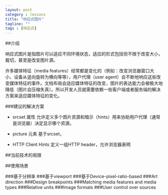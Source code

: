 ```yaml
---
layout: post
category : lessons
title: "响应式图片"
tagline: ""
tags : [响应式]
---
```


##介绍

响应式图片是指图片可以适应不同环境状态，适应的形式包括但不限于改变大小，裁切，甚至是改变图片源。

许多媒体特征（media features）经常都是变化的（例如：改变浏览器窗口大小，设备从竖向旋转为横向等等），用户代理（user agent）会不断地响应这些改变媒体特征的事件。文档布局会适应媒体特征的改变，图片的表达能力会被极大地降低（图片会压缩失真）。所以开发人员就需要依赖一些客户端或者服务端的解决方案来适应媒体特征的变化。

###建议的解决方案
- srcset 属性
    允许定义多个图片资源和暗示（hints）用来协助用户代理（通常是浏览器）决定显示哪个资源。

- picture 元素
    基于srcset，
- HTTP Client Hints
    定义一组HTTP header，允许浏览器表明

##当前技术的局限

##使用场景

###基于分辨率
###基于viewport
###基于Device-pixel-ratio-based
###Art direction
###Design breakpoints
###Matching media features and media types
###Relative units
###Image formats
###User control over sources